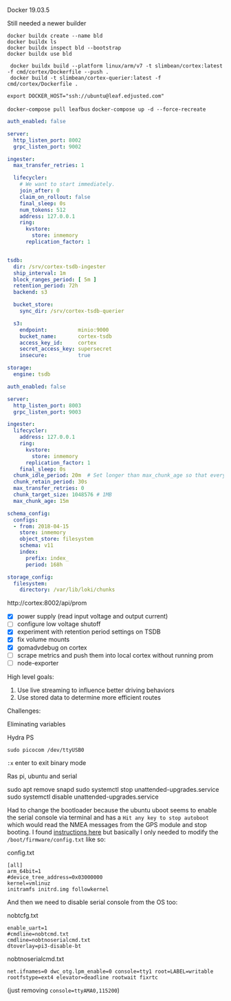 

Docker 19.03.5

Still needed a newer builder

```
docker buildx create --name bld
docker buildx ls
docker buildx inspect bld --bootstrap
docker buildx use bld
```

```
 docker buildx build --platform linux/arm/v7 -t slimbean/cortex:latest -f cmd/cortex/Dockerfile --push .
 docker build -t slimbean/cortex-querier:latest -f cmd/cortex/Dockerfile .
```

`export DOCKER_HOST="ssh://ubuntu@leaf.edjusted.com"`

`docker-compose pull leafbus`
`docker-compose up -d --force-recreate`



```yaml
auth_enabled: false

server:
  http_listen_port: 8002
  grpc_listen_port: 9002

ingester:
  max_transfer_retries: 1

  lifecycler:
    # We want to start immediately.
    join_after: 0
    claim_on_rollout: false
    final_sleep: 0s
    num_tokens: 512
    address: 127.0.0.1
    ring:
      kvstore:
        store: inmemory
      replication_factor: 1


tsdb:
  dir: /srv/cortex-tsdb-ingester
  ship_interval: 1m
  block_ranges_period: [ 5m ]
  retention_period: 72h
  backend: s3

  bucket_store:
    sync_dir: /srv/cortex-tsdb-querier

  s3:
    endpoint:          minio:9000
    bucket_name:       cortex-tsdb
    access_key_id:     cortex
    secret_access_key: supersecret
    insecure:          true

storage:
  engine: tsdb
```

```yaml
auth_enabled: false

server:
  http_listen_port: 8003
  grpc_listen_port: 9003

ingester:
  lifecycler:
    address: 127.0.0.1
    ring:
      kvstore:
        store: inmemory
      replication_factor: 1
    final_sleep: 0s
  chunk_idle_period: 20m  # Set longer than max_chunk_age so that everything gets flushed at 15m
  chunk_retain_period: 30s
  max_transfer_retries: 0
  chunk_target_size: 1048576 # 1MB
  max_chunk_age: 15m

schema_config:
  configs:
  - from: 2018-04-15
    store: inmemory
    object_store: filesystem
    schema: v11
    index:
      prefix: index_
      period: 168h

storage_config:
  filesystem:
    directory: /var/lib/loki/chunks
```

http://cortex:8002/api/prom


  - [x] power supply (read input voltage and output current)
  - [ ] configure low voltage shutoff
  - [x] experiment with retention period settings on TSDB
  - [x] fix volume mounts
  - [x] gomadvdebug on cortex
  - [ ] scrape metrics and push them into local cortex without running prom
  - [ ] node-exporter
  
High level goals:

1. Use live streaming to influence better driving behaviors
2. Use stored data to determine more efficient routes

Challenges:

Eliminating variables






Hydra PS

`sudo picocom /dev/ttyUSB0`

`:x` enter to exit binary mode


Ras pi, ubuntu and serial

sudo apt remove snapd
sudo systemctl stop unattended-upgrades.service
sudo systemctl disable unattended-upgrades.service


Had to change the bootloader because the ubuntu uboot seems to enable the serial console via terminal and has a `Hit any key to stop autoboot` which would read the NMEA messages from the GPS module and stop booting.  I found [instructions here](https://wiki.ubuntu.com/ARM/RaspberryPi#Change_the_bootloader) but basically I only needed to modify the `/boot/firmware/config.txt` like so:

config.txt
```
[all]
arm_64bit=1
#device_tree_address=0x03000000
kernel=vmlinuz
initramfs initrd.img followkernel
```

And then we need to disable serial console from the OS too:

nobtcfg.txt
```
enable_uart=1
#cmdline=nobtcmd.txt
cmdline=nobtnoserialcmd.txt
dtoverlay=pi3-disable-bt
```

nobtnoserialcmd.txt
```
net.ifnames=0 dwc_otg.lpm_enable=0 console=tty1 root=LABEL=writable rootfstype=ext4 elevator=deadline rootwait fixrtc
```

(just removing `console=ttyAMA0,115200`)
